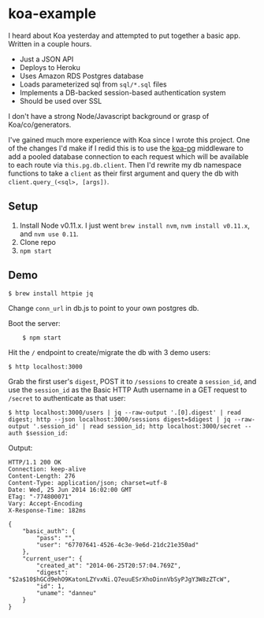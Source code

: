 
# koa-example

I heard about Koa yesterday and attempted to put together a basic app. Written in a couple hours.

- Just a JSON API
- Deploys to Heroku
- Uses Amazon RDS Postgres database
- Loads parameterized sql from `sql/*.sql` files
- Implements a DB-backed session-based authentication system
- Should be used over SSL

I don't have a strong Node/Javascript background or grasp of Koa/co/generators.

I've gained much more experience with Koa since I wrote this project. One of the
changes I'd make if I redid this is to use the
[koa-pg](https://www.npmjs.org/package/koa-pg) middleware to add a pooled
database connection to each request which will be available to each route via
`this.pg.db.client`. Then I'd rewrite my db namespace functions to take a
`client` as their first argument and query the db with `client.query_(<sql>,
[args])`.

## Setup

1. Install Node v0.11.x. I just went `brew install nvm`, `nvm install v0.11.x`, and `nvm use 0.11`.
2. Clone repo
3. `npm start`

## Demo

    $ brew install httpie jq

Change `conn_url` in db.js to point to your own postgres db.

Boot the server:

        $ npm start

Hit the `/` endpoint to create/migrate the db with 3 demo users:

    $ http localhost:3000

Grab the first user's `digest`, POST it to `/sessions` to create a `session_id`, and use the `session_id` as the Basic HTTP Auth username in a GET request to `/secret` to authenticate as that user:

    $ http localhost:3000/users | jq --raw-output '.[0].digest' | read digest; http --json localhost:3000/sessions digest=$digest | jq --raw-output '.session_id' | read session_id; http localhost:3000/secret --auth $session_id:

Output:

    HTTP/1.1 200 OK
    Connection: keep-alive
    Content-Length: 276
    Content-Type: application/json; charset=utf-8
    Date: Wed, 25 Jun 2014 16:02:00 GMT
    ETag: "-774800071"
    Vary: Accept-Encoding
    X-Response-Time: 182ms

    {
        "basic_auth": {
            "pass": "",
            "user": "67707641-4526-4c3e-9e6d-21dc21e350ad"
        },
        "current_user": {
            "created_at": "2014-06-25T20:57:04.769Z",
            "digest": "$2a$10$hGCd9ehO9KatonLZYvxNi.Q7euuESrXhoDinnVbSyPJgY3W8zZTcW",
            "id": 1,
            "uname": "danneu"
        }
    }
